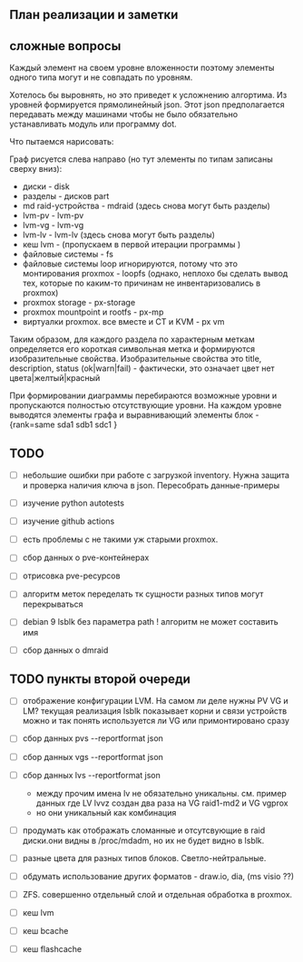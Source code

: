 ## План реализации и заметки ##


## сложные вопросы ## 


Каждый элемент на своем уровне вложенности поэтому элементы  одного типа могут и  не совпадать по уровням.

Хотелось бы выровнять, но это приведет к  усложнению алгортима.
Из уровней формируется прямолинейный json. Этот json предполагается передавать между машинами чтобы не было обязательно устанавливать модуль или программу dot.

Что пытаемся нарисовать:

Граф рисуется слева направо (но тут элементы по типам записаны сверху вниз):
- диски - disk 
- разделы - дисков part
- md raid-устройства - mdraid    (здесь снова могут быть разделы)
- lvm-pv -  lvm-pv
- lvm-vg - lvm-vg
- lvm-lv  - lvm-lv  (здесь снова могут быть разделы)
- кеш lvm   - (пропускаем в  первой итерации программы )
- файловые системы  - fs 
- файловые системы loop игнорируются, потому что это монтирования proxmox - loopfs
  (однако, неплохо бы сделать вывод тех, которые по каким-то причинам не инвентаризовались в proxmox)
- proxmox storage - px-storage
- proxmox mountpoint и rootfs - px-mp
- виртуалки proxmox. все вместе и CT и KVM - px vm


Таким образом, для каждого раздела по характерным меткам определяется его короткая символьная метка и формируются изобразительные свойства.
Изобразительные свойства это title, description, status (ok|warn|fail) - фактически, это означает цвет нет цвета|желтый|красный

При формировании диаграммы перебираются возможные уровни и пропускаются полностью отсутствующие уровни.
На каждом уровне выводятся элементы графа и выравнивающий элементы блок -  {rank=same sda1 sdb1 sdc1 }  

## TODO ## 
- [ ] небольшие ошибки при работе с загрузкой inventory. Нужна защита и проверка наличия ключа в json. Пересобрать данные-примеры
- [ ]  изучение python autotests
- [ ]  изучение github actions

- [ ] есть проблемы с не такими уж старыми proxmox.

- [ ]  сбор данных о pve-контейнерах
- [ ] отрисовка pve-ресурсов

- [ ] алгоритм меток переделать тк сущности разных типов могут перекрываться
- [ ] debian 9 lsblk без параметра path  ! алгоритм не может составить имя
- [ ]  сбор данных о dmraid


## TODO пункты второй очереди ##
- [ ] отображение конфигурации LVM. На самом ли деле нужны PV VG и LM? текущая реализация lsblk показывает корни и связи устройств 
      можно и так понять используется ли VG или примонтировано сразу

- [ ]  сбор данных pvs --reportformat json
- [ ]  сбор данных vgs --reportformat json
- [ ]  сбор данных lvs --reportformat json
    - между прочим имена lv не обязательно уникальны. см. пример данных где LV lvvz создан два раза на VG raid1-md2 и VG vgprox
    - но они уникальный как комбинация

 - [ ] продумать как отображать сломанные и отсутсвующие в raid диски.они видны в /proc/mdadm, но их не будет  видно в lsblk.
 - [ ] разные цвета для разных типов блоков. Светло-нейтральные.
 - [ ] обдумать использование других форматов - draw.io, dia, (ms visio ??)
 - [ ] ZFS. совершенно отдельный слой и отдельная обработка в proxmox.
 - [ ] кеш lvm
 - [ ] кеш bcache
 - [ ] кеш flashcache
